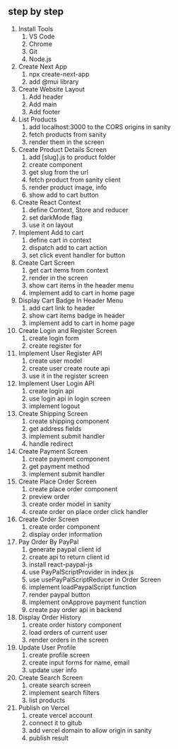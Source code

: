 

## step by step

1. Install Tools
   1. VS Code
   2. Chrome
   3. Git
   4. Node.js
2. Create Next App
   1. npx create-next-app
   2. add @mui library
3. Create Website Layout
   1. Add header
   2. Add main
   3. Add footer
4. List Products
   1. add localhost:3000 to the CORS origins in sanity
   2. fetch products from sanity
   3. render them in the screen
5. Create Product Details Screen
   1. add [slug].js to product folder
   2. create component
   3. get slug from the url
   4. fetch product from sanity client
   5. render product image, info
   6. show add to cart button
6. Create React Context
   1. define Context, Store and reducer
   2. set darkMode flag
   3. use it on layout
7. Implement Add to cart
    1. define cart in context
    2. dispatch add to cart action
    3. set click event handler for button
8. Create Cart Screen
    1. get cart items from context
    2. render in the screen
    3. show cart items in the header menu
    4. implement add to cart in home page
9. Display Cart Badge In Header Menu
    1. add cart link to header
    2. show cart items badge in header
    3. implement add to cart in home page
10. Create Login and Register Screen
    1. create login form
    2. create register for
11. Implement User Register API
    1. create user model
    2. create user create route api
    3. use it in the register screen
12. Implement User Login API
    1. create login api
    2. use login api in login screen
    3. implement logout
12. Create Shipping Screen
    1. create shipping component
    2. get address fields
    3. implement submit handler
    4. handle redirect
13. Create Payment Screen
    1. create payment component
    2. get payment method
    3. implement submit handler
14. Create Place Order Screen
    1. create place order component
    2. preview order
    3. create order model in sanity
    4. create order on place order click handler
15. Create Order Screen
    1. create order component
    2. display order information
16. Pay Order By PayPal
    1. generate paypal client id
    2. create api to return client id
    3. install react-paypal-js
    4. use PayPalScriptProvider in index.js
    5. use usePayPalScriptReducer in Order Screen
    6. implement loadPaypalScript function
    7. render paypal button
    8. implement onApprove payment function
    9. create pay order api in backend
17. Display Order History
    1. create order history component
    2. load orders of current user
    3. render orders in the screen
18. Update User Profile
    1. create profile screen
    2. create input forms for name, email
    3. update user info
19. Create Search Screen
    1. create search screen
    2. implement search filters
    3. list products
20. Publish on Vercel
    1. create vercel account
    2. connect it to gitub
    3. add vercel domain to allow origin in sanity
    4. publish result
